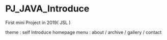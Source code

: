 # PJ_JAVA_Introduce

First mini Project in 2019( JSL )

theme : self Introduce homepage
menu : about / archive / gallery / contact
